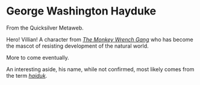 
# George Washington Hayduke

From the Quicksilver Metaweb.

Hero! Villian! A character from *[The Monkey Wrench Gang](/the-monkey-wrench-gang)* who has become the mascot of resisting development of the natural world.

More to come eventually.

An interesting aside, his name, while not confirmed, most likely comes from the term *[haiduk](/stephenson-neal-quicksilver-391-haiduks-professorbikeybike)*.
